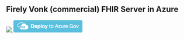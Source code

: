 Firely Vonk (commercial) FHIR Server in Azure
----------------------------------------------


<a href="https://transmogrify.azurewebsites.net/vonk-sql/azuredeploy.json" target="_blank">
    <img src="http://azuredeploy.net/deploybutton.png"/>
</a>

<a href="https://transmogrify.azurewebsites.net/vonk-sql/azuredeploy.json?environment=gov" target="_blank">
<img src="https://raw.githubusercontent.com/Azure/azure-quickstart-templates/master/1-CONTRIBUTION-GUIDE/images/deploytoazuregov.png"
</a>
